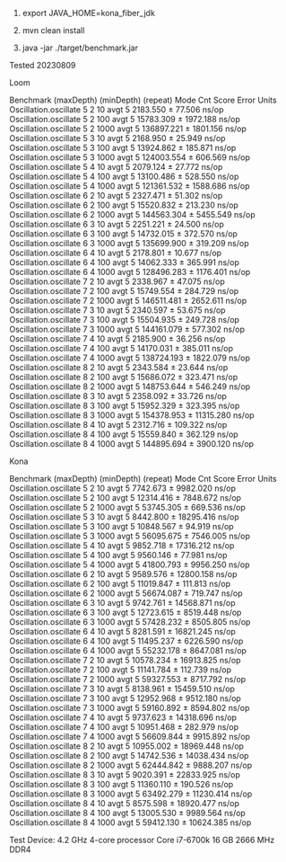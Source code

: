 1. export JAVA_HOME=kona_fiber_jdk

2. mvn clean install

3. java -jar ./target/benchmark.jar

Tested 20230809

Loom

Benchmark              (maxDepth)  (minDepth)  (repeat)  Mode  Cnt       Score       Error  Units
Oscillation.oscillate           5           2        10  avgt    5    2183.550 ±    77.506  ns/op
Oscillation.oscillate           5           2       100  avgt    5   15783.309 ±  1972.188  ns/op
Oscillation.oscillate           5           2      1000  avgt    5  136897.221 ±  1801.156  ns/op
Oscillation.oscillate           5           3        10  avgt    5    2168.950 ±    25.949  ns/op
Oscillation.oscillate           5           3       100  avgt    5   13924.862 ±   185.871  ns/op
Oscillation.oscillate           5           3      1000  avgt    5  124003.554 ±   606.569  ns/op
Oscillation.oscillate           5           4        10  avgt    5    2079.124 ±    27.772  ns/op
Oscillation.oscillate           5           4       100  avgt    5   13100.486 ±   528.550  ns/op
Oscillation.oscillate           5           4      1000  avgt    5  121361.532 ±  1588.686  ns/op
Oscillation.oscillate           6           2        10  avgt    5    2327.471 ±    51.302  ns/op
Oscillation.oscillate           6           2       100  avgt    5   15520.832 ±   213.230  ns/op
Oscillation.oscillate           6           2      1000  avgt    5  144563.304 ±  5455.549  ns/op
Oscillation.oscillate           6           3        10  avgt    5    2251.221 ±    24.500  ns/op
Oscillation.oscillate           6           3       100  avgt    5   14732.015 ±   372.570  ns/op
Oscillation.oscillate           6           3      1000  avgt    5  135699.900 ±   319.209  ns/op
Oscillation.oscillate           6           4        10  avgt    5    2178.801 ±    10.677  ns/op
Oscillation.oscillate           6           4       100  avgt    5   14062.333 ±   365.991  ns/op
Oscillation.oscillate           6           4      1000  avgt    5  128496.283 ±  1176.401  ns/op
Oscillation.oscillate           7           2        10  avgt    5    2338.967 ±    47.075  ns/op
Oscillation.oscillate           7           2       100  avgt    5   15749.554 ±   284.729  ns/op
Oscillation.oscillate           7           2      1000  avgt    5  146511.481 ±  2652.611  ns/op
Oscillation.oscillate           7           3        10  avgt    5    2340.597 ±    53.675  ns/op
Oscillation.oscillate           7           3       100  avgt    5   15504.935 ±   249.728  ns/op
Oscillation.oscillate           7           3      1000  avgt    5  144161.079 ±   577.302  ns/op
Oscillation.oscillate           7           4        10  avgt    5    2185.900 ±    36.256  ns/op
Oscillation.oscillate           7           4       100  avgt    5   14170.031 ±   385.011  ns/op
Oscillation.oscillate           7           4      1000  avgt    5  138724.193 ±  1822.079  ns/op
Oscillation.oscillate           8           2        10  avgt    5    2343.584 ±    23.644  ns/op
Oscillation.oscillate           8           2       100  avgt    5   15686.072 ±   323.471  ns/op
Oscillation.oscillate           8           2      1000  avgt    5  148753.644 ±   546.249  ns/op
Oscillation.oscillate           8           3        10  avgt    5    2358.092 ±    33.726  ns/op
Oscillation.oscillate           8           3       100  avgt    5   15952.329 ±   323.395  ns/op
Oscillation.oscillate           8           3      1000  avgt    5  154378.953 ± 11315.280  ns/op
Oscillation.oscillate           8           4        10  avgt    5    2312.716 ±   109.322  ns/op
Oscillation.oscillate           8           4       100  avgt    5   15559.840 ±   362.129  ns/op
Oscillation.oscillate           8           4      1000  avgt    5  144895.694 ±  3900.120  ns/op

Kona

Benchmark              (maxDepth)  (minDepth)  (repeat)  Mode  Cnt      Score       Error  Units
Oscillation.oscillate           5           2        10  avgt    5   7742.673 ±  9982.020  ns/op
Oscillation.oscillate           5           2       100  avgt    5  12314.416 ±  7848.672  ns/op
Oscillation.oscillate           5           2      1000  avgt    5  53745.305 ±   669.536  ns/op
Oscillation.oscillate           5           3        10  avgt    5   8442.800 ± 18295.416  ns/op
Oscillation.oscillate           5           3       100  avgt    5  10848.567 ±    94.919  ns/op
Oscillation.oscillate           5           3      1000  avgt    5  56095.675 ±  7546.005  ns/op
Oscillation.oscillate           5           4        10  avgt    5   9852.718 ± 17316.212  ns/op
Oscillation.oscillate           5           4       100  avgt    5   9560.146 ±    77.981  ns/op
Oscillation.oscillate           5           4      1000  avgt    5  41800.793 ±  9956.250  ns/op
Oscillation.oscillate           6           2        10  avgt    5   9589.576 ± 12800.158  ns/op
Oscillation.oscillate           6           2       100  avgt    5  11019.847 ±   111.813  ns/op
Oscillation.oscillate           6           2      1000  avgt    5  56674.087 ±   719.747  ns/op
Oscillation.oscillate           6           3        10  avgt    5   9742.761 ± 14568.871  ns/op
Oscillation.oscillate           6           3       100  avgt    5  12723.615 ±  8519.448  ns/op
Oscillation.oscillate           6           3      1000  avgt    5  57428.232 ±  8505.805  ns/op
Oscillation.oscillate           6           4        10  avgt    5   8281.591 ± 16821.245  ns/op
Oscillation.oscillate           6           4       100  avgt    5  11495.237 ±  6226.590  ns/op
Oscillation.oscillate           6           4      1000  avgt    5  55232.178 ±  8647.081  ns/op
Oscillation.oscillate           7           2        10  avgt    5  10578.234 ± 16913.825  ns/op
Oscillation.oscillate           7           2       100  avgt    5  11141.784 ±   112.739  ns/op
Oscillation.oscillate           7           2      1000  avgt    5  59327.553 ±  8717.792  ns/op
Oscillation.oscillate           7           3        10  avgt    5   8138.961 ± 15459.510  ns/op
Oscillation.oscillate           7           3       100  avgt    5  12952.968 ±  9512.180  ns/op
Oscillation.oscillate           7           3      1000  avgt    5  59160.892 ±  8594.802  ns/op
Oscillation.oscillate           7           4        10  avgt    5   9737.623 ± 14318.696  ns/op
Oscillation.oscillate           7           4       100  avgt    5  10951.468 ±   282.979  ns/op
Oscillation.oscillate           7           4      1000  avgt    5  56609.844 ±  9915.892  ns/op
Oscillation.oscillate           8           2        10  avgt    5  10955.002 ± 18969.448  ns/op
Oscillation.oscillate           8           2       100  avgt    5  14742.536 ± 14038.434  ns/op
Oscillation.oscillate           8           2      1000  avgt    5  62444.842 ±  9888.207  ns/op
Oscillation.oscillate           8           3        10  avgt    5   9020.391 ± 22833.925  ns/op
Oscillation.oscillate           8           3       100  avgt    5  11360.110 ±   190.526  ns/op
Oscillation.oscillate           8           3      1000  avgt    5  63492.279 ± 11230.414  ns/op
Oscillation.oscillate           8           4        10  avgt    5   8575.598 ± 18920.477  ns/op
Oscillation.oscillate           8           4       100  avgt    5  13005.530 ±  9989.564  ns/op
Oscillation.oscillate           8           4      1000  avgt    5  59412.130 ± 10624.385  ns/op

Test Device:
4.2 GHz 4-core processor Core i7-6700k
16 GB 2666 MHz DDR4 